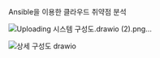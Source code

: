 Ansible을 이용한 클라우드 취약점 분석 

![Uploading 시스템 구성도.drawio (2).png…]()


![상세 구성도 drawio](https://github.com/user-attachments/assets/658cabcc-9577-4bb6-9fa8-1ae2b3915b26)
